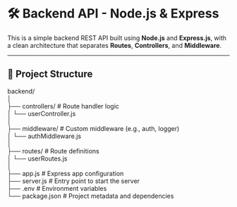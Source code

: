 # 🛠️ Backend API - Node.js & Express

This is a simple backend REST API built using **Node.js** and **Express.js**, with a clean architecture that separates **Routes**, **Controllers**, and **Middleware**.

---

## 📁 Project Structure  <br>

backend/  <br>
│                   <br>
├── controllers/              # Route handler logic   <br>
│ └── userController.js    <br>
│                                <br>
├── middleware/              # Custom middleware (e.g., auth, logger)  <br>
│ └── authMiddleware.js  <br>
│                            <br>
├── routes/                 # Route definitions  <br>
│ └── userRoutes.js   <br>
│                      <br>
├── app.js                 # Express app configuration                          <br>
├── server.js              # Entry point to start the server                <br>
├── .env                   # Environment variables                              <br>
└── package.json          # Project metadata and dependencies              <br>
